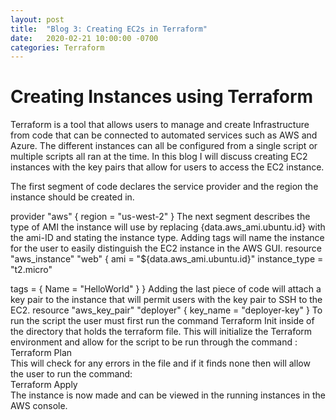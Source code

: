 ```yaml
---
layout: post
title:  "Blog 3: Creating EC2s in Terraform"
date:   2020-02-21 10:00:00 -0700
categories: Terraform
---
```


# Creating Instances using Terraform

Terraform is a tool that allows users to manage and create Infrastructure from code that can be connected to automated services such as AWS and Azure. The different instances can all be configured from a single script or multiple scripts all ran at the time. In this blog I will discuss creating EC2 instances with the key pairs that allow for users to access the EC2 instance. 



The first segment of code declares the service provider and the region the instance should be created in. 

provider "aws" {
  region = "us-west-2"
}
The next segment describes the type of AMI the instance will use by replacing {data.aws_ami.ubuntu.id} with the ami-ID and stating the instance type. Adding tags will name the instance for the user to easily distinguish the EC2 instance in the AWS GUI. 
resource "aws_instance" "web" {
  ami           = "${data.aws_ami.ubuntu.id}"
  instance_type = "t2.micro"

  tags = {
    Name = "HelloWorld"
  }
}
Adding the last piece of code will attach a key pair to the instance that will permit users with the key pair to SSH to the EC2. 
resource "aws_key_pair" "deployer" {
  key_name   = "deployer-key"
}
To run the script the user must first run the command Terraform Init inside of the directory that holds the terraform file. This will initialize the Terraform environment and allow for the script to be run through the command :
 <br> Terraform Plan
<br> This will check for any errors in the file and if it finds none then will allow the user to run the command: 
<br> Terraform Apply 
<br> The instance is now made and can be viewed in the running instances in the AWS console. 

